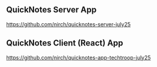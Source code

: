 ## QuickNotes Server App

https://github.com/nirch/quicknotes-server-july25

## QuickNotes Client (React) App

https://github.com/nirch/quicknotes-app-techtroop-july25